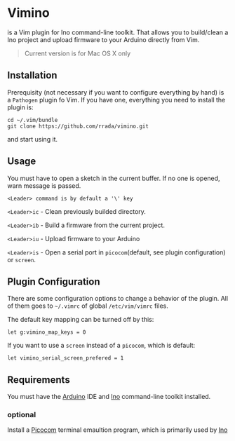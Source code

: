 # Vimino

is a Vim plugin for Ino command-line toolkit. That allows you to build/clean
a Ino project and upload firmware to your Arduino directly from Vim.

> Current version is for Mac OS X only 

## Installation

Prerequisity (not necessary if you want to configure everything by hand) is a
`Pathogen` plugin fo Vim. If you have one, everything you need to install
the plugin is:

```
cd ~/.vim/bundle
git clone https://github.com/rrada/vimino.git
```

and start using it.

## Usage

You must have to open a sketch in the current buffer. If no one is opened,
warn message is passed.

```
<Leader> command is by default a '\' key
```

`<Leader>ic` - Clean previously builded directory.

`<Leader>ib` - Build a firmware from the current project.

`<Leader>iu` - Upload firmware to your Arduino

`<Leader>is` - Open a serial port in `picocom`(default, see plugin configuration) or `screen`.


## Plugin Configuration
There are some configuration options to change a behavior of the plugin.
All of them goes to `~/.vimrc` of global `/etc/vim/vimrc` files.

The default key mapping can be turned off by this:
```
let g:vimino_map_keys = 0
```

If you want to use a `screen` instead of a `picocom`, which is default:
```
let vimino_serial_screen_prefered = 1
```

## Requirements

You must have the [Arduino][arduino] IDE and [Ino][ino] command-line toolkit installed.

[arduino]: http://arduino.cc/en/Main/Software
[ino]: http://inotool.org/

### optional
Install a [Picocom][picocom] terminal emaultion program, which is primarily used by [Ino][ino]

[picocom]: http://code.google.com/p/picocom/
